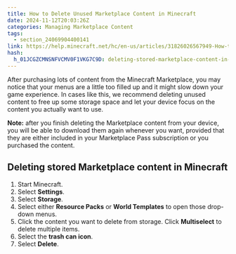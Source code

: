 ```yaml
---
title: How to Delete Unused Marketplace Content in Minecraft
date: 2024-11-12T20:03:26Z
categories: Managing Marketplace Content
tags:
  - section_24069904400141
link: https://help.minecraft.net/hc/en-us/articles/31826026567949-How-to-Delete-Unused-Marketplace-Content-in-Minecraft
hash:
  h_01JCGZCMNSNFVCMV0F1VKG7C9D: deleting-stored-marketplace-content-in-minecraft
---
```


After purchasing lots of content from the Minecraft Marketplace, you may notice that your menus are a little too filled up and it might slow down your game experience. In cases like this, we recommend deleting unused content to free up some storage space and let your device focus on the content you actually want to use.

**Note:** after you finish deleting the Marketplace content from your device, you will be able to download them again whenever you want, provided that they are either included in your Marketplace Pass subscription or you purchased the content.

## Deleting stored Marketplace content in Minecraft

1.  Start Minecraft.
2.  Select **Settings**.
3.  Select **Storage**.
4.  Select either **Resource Packs** or **World Templates** to open those drop-down menus.
5.  Click the content you want to delete from storage. Click **Multiselect** to delete multiple items.
6.  Select the **trash can icon**.
7.  Select **Delete**.
